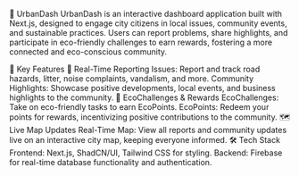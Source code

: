 🌆 UrbanDash
UrbanDash is an interactive dashboard application built with Next.js, designed to engage city citizens in local issues, community events, and sustainable practices. Users can report problems, share highlights, and participate in eco-friendly challenges to earn rewards, fostering a more connected and eco-conscious community.

🌟 Key Features
📍 Real-Time Reporting
Issues: Report and track road hazards, litter, noise complaints, vandalism, and more.
Community Highlights: Showcase positive developments, local events, and business highlights to the community.
🌿 EcoChallenges & Rewards
EcoChallenges: Take on eco-friendly tasks to earn EcoPoints.
EcoPoints: Redeem your points for rewards, incentivizing positive contributions to the community.
🗺️ Live Map Updates
Real-Time Map: View all reports and community updates live on an interactive city map, keeping everyone informed.
🛠️ Tech Stack
Frontend: Next.js, ShadCN/UI, Tailwind CSS for styling.
Backend: Firebase for real-time database functionality and authentication.

